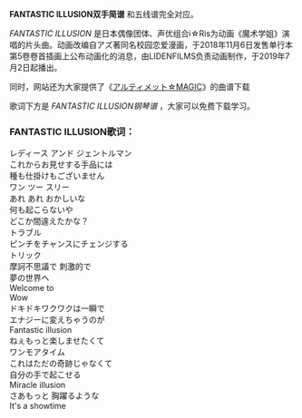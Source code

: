 

**FANTASTIC ILLUSION双手简谱** 和五线谱完全对应。

_FANTASTIC ILLUSION_
是日本偶像团体、声优组合i☆Ris为动画《魔术学姐》演唱的片头曲。动画改编自アズ著同名校园恋爱漫画，于2018年11月6日发售单行本第5卷卷首插画上公布动画化的消息，由LIDENFILMS负责动画制作，于2019年7月2日起播出。

同时，网站还为大家提供了《[アルティメット☆MAGIC](Music-10443-アルティメット☆MAGIC-贤者之孙OP.html
"アルティメット☆MAGIC")》的曲谱下载

歌词下方是 _FANTASTIC ILLUSION钢琴谱_ ，大家可以免费下载学习。

### FANTASTIC ILLUSION歌词：

レディース アンド ジェントルマン  
これからお見せする手品には  
種も仕掛けもございません  
ワン ツー スリー  
あれ あれ おかしいな  
何も起こらないや  
どこか間違えたかな？  
トラブル  
ピンチをチャンスにチェンジする  
トリック  
摩訶不思議で 刺激的で  
夢の世界へ  
Welcome to  
Wow  
ドキドキワクワクは一瞬で  
エナジーに変えちゃうのが  
Fantastic illusion  
ねぇもっと楽しませたくて  
ワンモアタイム  
これはただの奇跡じゃなくて  
自分の手で起こせる  
Miracle illusion  
さあもっと 胸躍るような  
It's a showtime

